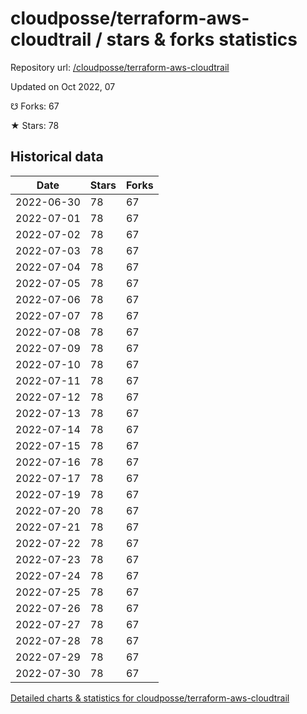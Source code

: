 # cloudposse/terraform-aws-cloudtrail / stars & forks statistics

Repository url: [/cloudposse/terraform-aws-cloudtrail](https://github.com/cloudposse/terraform-aws-cloudtrail)

Updated on Oct 2022, 07

☋ Forks: 67

★ Stars: 78

## Historical data
| Date | Stars | Forks |
|------|-------|-------|
| 2022-06-30 | 78 | 67 | 
| 2022-07-01 | 78 | 67 | 
| 2022-07-02 | 78 | 67 | 
| 2022-07-03 | 78 | 67 | 
| 2022-07-04 | 78 | 67 | 
| 2022-07-05 | 78 | 67 | 
| 2022-07-06 | 78 | 67 | 
| 2022-07-07 | 78 | 67 | 
| 2022-07-08 | 78 | 67 | 
| 2022-07-09 | 78 | 67 | 
| 2022-07-10 | 78 | 67 | 
| 2022-07-11 | 78 | 67 | 
| 2022-07-12 | 78 | 67 | 
| 2022-07-13 | 78 | 67 | 
| 2022-07-14 | 78 | 67 | 
| 2022-07-15 | 78 | 67 | 
| 2022-07-16 | 78 | 67 | 
| 2022-07-17 | 78 | 67 | 
| 2022-07-19 | 78 | 67 | 
| 2022-07-20 | 78 | 67 | 
| 2022-07-21 | 78 | 67 | 
| 2022-07-22 | 78 | 67 | 
| 2022-07-23 | 78 | 67 | 
| 2022-07-24 | 78 | 67 | 
| 2022-07-25 | 78 | 67 | 
| 2022-07-26 | 78 | 67 | 
| 2022-07-27 | 78 | 67 | 
| 2022-07-28 | 78 | 67 | 
| 2022-07-29 | 78 | 67 | 
| 2022-07-30 | 78 | 67 | 


[Detailed charts & statistics for cloudposse/terraform-aws-cloudtrail](https://reviewgithub.com/rep/cloudposse/terraform-aws-cloudtrail)

